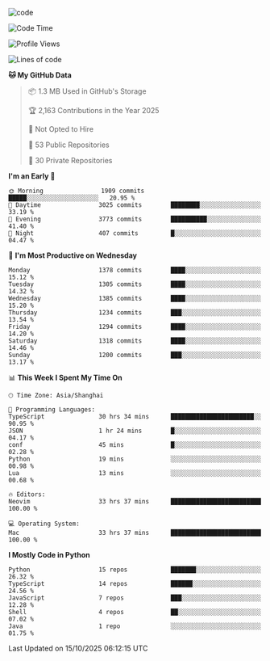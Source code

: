 
<!--
**liuyaanng/liuyaanng** is a ✨ _special_ ✨ repository because its `README.md` (this file) appears on your GitHub profile.

Here are some ideas to get you started:

- 🔭 I’m currently working on ...
- 🌱 I’m currently learning ...
- 👯 I’m looking to collaborate on ...
- 🤔 I’m looking for help with ...
- 💬 Ask me about ...
- 📫 How to reach me: ...
- 😄 Pronouns: ...
- ⚡ Fun fact: ...
-->


![code](https://cdn.jsdelivr.net/gh/liuyaanng/liuyaanng@1.0/code.gif) 

<!--START_SECTION:waka-->
![Code Time](http://img.shields.io/badge/Code%20Time-2%2C023%20hrs%2045%20mins-blue)

![Profile Views](http://img.shields.io/badge/Profile%20Views-0-blue)

![Lines of code](https://img.shields.io/badge/From%20Hello%20World%20I%27ve%20Written-28.9%20million%20lines%20of%20code-blue)

**🐱 My GitHub Data** 

> 📦 1.3 MB Used in GitHub's Storage 
 > 
> 🏆 2,163 Contributions in the Year 2025
 > 
> 🚫 Not Opted to Hire
 > 
> 📜 53 Public Repositories 
 > 
> 🔑 30 Private Repositories 
 > 
**I'm an Early 🐤** 

```text
🌞 Morning                1909 commits        █████░░░░░░░░░░░░░░░░░░░░   20.95 % 
🌆 Daytime                3025 commits        ████████░░░░░░░░░░░░░░░░░   33.19 % 
🌃 Evening                3773 commits        ██████████░░░░░░░░░░░░░░░   41.40 % 
🌙 Night                  407 commits         █░░░░░░░░░░░░░░░░░░░░░░░░   04.47 % 
```
📅 **I'm Most Productive on Wednesday** 

```text
Monday                   1378 commits        ████░░░░░░░░░░░░░░░░░░░░░   15.12 % 
Tuesday                  1305 commits        ████░░░░░░░░░░░░░░░░░░░░░   14.32 % 
Wednesday                1385 commits        ████░░░░░░░░░░░░░░░░░░░░░   15.20 % 
Thursday                 1234 commits        ███░░░░░░░░░░░░░░░░░░░░░░   13.54 % 
Friday                   1294 commits        ████░░░░░░░░░░░░░░░░░░░░░   14.20 % 
Saturday                 1318 commits        ████░░░░░░░░░░░░░░░░░░░░░   14.46 % 
Sunday                   1200 commits        ███░░░░░░░░░░░░░░░░░░░░░░   13.17 % 
```


📊 **This Week I Spent My Time On** 

```text
🕑︎ Time Zone: Asia/Shanghai

💬 Programming Languages: 
TypeScript               30 hrs 34 mins      ███████████████████████░░   90.95 % 
JSON                     1 hr 24 mins        █░░░░░░░░░░░░░░░░░░░░░░░░   04.17 % 
conf                     45 mins             █░░░░░░░░░░░░░░░░░░░░░░░░   02.28 % 
Python                   19 mins             ░░░░░░░░░░░░░░░░░░░░░░░░░   00.98 % 
Lua                      13 mins             ░░░░░░░░░░░░░░░░░░░░░░░░░   00.68 % 

🔥 Editors: 
Neovim                   33 hrs 37 mins      █████████████████████████   100.00 % 

💻 Operating System: 
Mac                      33 hrs 37 mins      █████████████████████████   100.00 % 
```

**I Mostly Code in Python** 

```text
Python                   15 repos            ███████░░░░░░░░░░░░░░░░░░   26.32 % 
TypeScript               14 repos            ██████░░░░░░░░░░░░░░░░░░░   24.56 % 
JavaScript               7 repos             ███░░░░░░░░░░░░░░░░░░░░░░   12.28 % 
Shell                    4 repos             ██░░░░░░░░░░░░░░░░░░░░░░░   07.02 % 
Java                     1 repo              ░░░░░░░░░░░░░░░░░░░░░░░░░   01.75 % 
```




 Last Updated on 15/10/2025 06:12:15 UTC
<!--END_SECTION:waka-->
